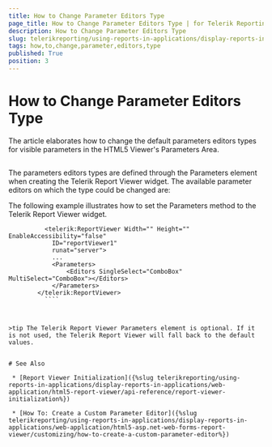 ```yaml
---
title: How to Change Parameter Editors Type
page_title: How to Change Parameter Editors Type | for Telerik Reporting Documentation
description: How to Change Parameter Editors Type
slug: telerikreporting/using-reports-in-applications/display-reports-in-applications/web-application/html5-asp.net-web-forms-report-viewer/customizing/how-to-change-parameter-editors-type
tags: how,to,change,parameter,editors,type
published: True
position: 3
---
```


# How to Change Parameter Editors Type



The article elaborates how to change the default parameters editors types for visible parameters in the HTML5 Viewer's Parameters Area.
      

## 

The parameters editors types are defined through the Parameters element when creating the Telerik Report Viewer widget.
          The available parameter editors on which the type could be changed are:
        

The following example illustrates how to set the Parameters method to the Telerik Report Viewer widget.
        

````
          <telerik:ReportViewer Width="" Height="" EnableAccessibility="false"
            ID="reportViewer1"
            runat="server">
            ...
            <Parameters>
                <Editors SingleSelect="ComboBox" MultiSelect="ComboBox"></Editors>
            </Parameters>
        </telerik:ReportViewer>
          ````



>tip The Telerik Report Viewer Parameters element is optional. If it is not used, the Telerik Report Viewer will fall back to the default values.        


# See Also

 * [Report Viewer Initialization]({%slug telerikreporting/using-reports-in-applications/display-reports-in-applications/web-application/html5-report-viewer/api-reference/report-viewer-initialization%})

 * [How To: Create a Custom Parameter Editor]({%slug telerikreporting/using-reports-in-applications/display-reports-in-applications/web-application/html5-asp.net-web-forms-report-viewer/customizing/how-to-create-a-custom-parameter-editor%})
